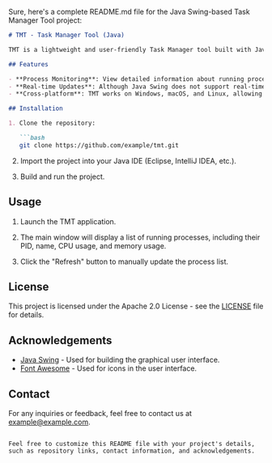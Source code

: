 Sure, here's a complete README.md file for the Java Swing-based Task Manager Tool project:

```markdown
# TMT - Task Manager Tool (Java)

TMT is a lightweight and user-friendly Task Manager tool built with Java Swing. It provides a simple yet powerful interface for monitoring and managing running processes on your system.

## Features

- **Process Monitoring**: View detailed information about running processes, including PID, name, CPU usage, and memory usage.
- **Real-time Updates**: Although Java Swing does not support real-time updates like Tkinter, the application provides a refresh button to update the process list manually.
- **Cross-platform**: TMT works on Windows, macOS, and Linux, allowing you to use it on your preferred operating system.

## Installation

1. Clone the repository:

   ```bash
   git clone https://github.com/example/tmt.git
   ```

2. Import the project into your Java IDE (Eclipse, IntelliJ IDEA, etc.).

3. Build and run the project.

## Usage

1. Launch the TMT application.

2. The main window will display a list of running processes, including their PID, name, CPU usage, and memory usage.

3. Click the "Refresh" button to manually update the process list.

## License

This project is licensed under the Apache 2.0 License - see the [LICENSE](LICENSE) file for details.

## Acknowledgements

- [Java Swing](https://docs.oracle.com/javase/8/docs/api/javax/swing/package-summary.html) - Used for building the graphical user interface.
- [Font Awesome](https://fontawesome.com/) - Used for icons in the user interface.

## Contact

For any inquiries or feedback, feel free to contact us at example@example.com.
```

Feel free to customize this README file with your project's details, such as repository links, contact information, and acknowledgements.